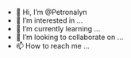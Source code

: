- 👋 Hi, I’m @Petronalyn
- 👀 I’m interested in ...
- 🌱 I’m currently learning ...
- 💞️ I’m looking to collaborate on ...
- 📫 How to reach me ...

<!---
Petronalyn/Petronalyn is a ✨ special ✨ repository because its `README.md` (this file) appears on your GitHub profile.
You can click the Preview link to take a look at your changes.
--->
